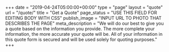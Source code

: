 +++
date = "2019-04-24T05:00:00+00:00"
type = "page"
layout = "quote"
url = "/quote/"
title = "Get a Quote"
page_status = "USE THIS FIELD FOR EDITING BODY WITH CSS"
publish_image = "INPUT URL TO PHOTO THAT DESCRIBES THE PAGE"
meta_description = "We will do our best to give you a quote based on the information you provide. The more complete your information, the more accurate your quote will be. All of your information in this quote form is secured and will be used solely for quoting purposes."
+++